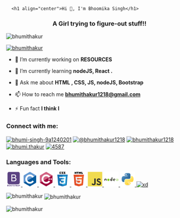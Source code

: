       <h1 align="center">Hi 👋, I'm Bhoomika Singh</h1>
<h3 align="center">A Girl trying to figure-out stuff!!</h3>

<p align="left"> <img src="https://komarev.com/ghpvc/?username=bhumithakur&label=Profile%20views&color=0e75b6&style=flat" alt="bhumithakur" /> </p>

<p align="left"> <a href="https://github.com/ryo-ma/github-profile-trophy"><img src="https://github-profile-trophy.vercel.app/?username=bhumithakur" alt="bhumithakur" /></a> </p>

- 🔭 I’m currently working on **RESOURCES**

- 🌱 I’m currently learning **nodeJS, React .**

- 💬 Ask me about **HTML , CSS, JS, nodeJS, Bootstrap**

- 📫 How to reach me **bhumithakur1218@gmail.com**

- ⚡ Fun fact **I think I**

<h3 align="left">Connect with me:</h3>
<p align="left">
<a href="https://linkedin.com/in/bhumi-singh-9a1240201" target="blank"><img align="center" src="https://raw.githubusercontent.com/rahuldkjain/github-profile-readme-generator/master/src/images/icons/Social/linked-in-alt.svg" alt="bhumi-singh-9a1240201" height="30" width="40" /></a>
<a href="https://medium.com/@bhumithakur1218" target="blank"><img align="center" src="https://raw.githubusercontent.com/rahuldkjain/github-profile-readme-generator/master/src/images/icons/Social/medium.svg" alt="@bhumithakur1218" height="30" width="40" /></a>
<a href="https://www.hackerrank.com/bhumithakur1218" target="blank"><img align="center" src="https://raw.githubusercontent.com/rahuldkjain/github-profile-readme-generator/master/src/images/icons/Social/hackerrank.svg" alt="bhumithakur1218" height="30" width="40" /></a>
<a href="https://codeforces.com/profile/bhumi.thakur" target="blank"><img align="center" src="https://cdn.jsdelivr.net/npm/simple-icons@3.0.1/icons/codeforces.svg" alt="bhumi.thakur" height="30" width="40" /></a>
<a href="https://discord.gg/4587" target="blank"><img align="center" src="https://raw.githubusercontent.com/rahuldkjain/github-profile-readme-generator/master/src/images/icons/Social/discord.svg" alt="4587" height="30" width="40" /></a>
</p>

<h3 align="left">Languages and Tools:</h3>
<p align="left"> <a href="https://getbootstrap.com" target="_blank"> <img src="https://raw.githubusercontent.com/devicons/devicon/master/icons/bootstrap/bootstrap-plain-wordmark.svg" alt="bootstrap" width="40" height="40"/> </a> <a href="https://www.cprogramming.com/" target="_blank"> <img src="https://raw.githubusercontent.com/devicons/devicon/master/icons/c/c-original.svg" alt="c" width="40" height="40"/> </a> <a href="https://www.w3schools.com/cpp/" target="_blank"> <img src="https://raw.githubusercontent.com/devicons/devicon/master/icons/cplusplus/cplusplus-original.svg" alt="cplusplus" width="40" height="40"/> </a> <a href="https://www.w3schools.com/css/" target="_blank"> <img src="https://raw.githubusercontent.com/devicons/devicon/master/icons/css3/css3-original-wordmark.svg" alt="css3" width="40" height="40"/> </a> <a href="https://www.w3.org/html/" target="_blank"> <img src="https://raw.githubusercontent.com/devicons/devicon/master/icons/html5/html5-original-wordmark.svg" alt="html5" width="40" height="40"/> </a> <a href="https://developer.mozilla.org/en-US/docs/Web/JavaScript" target="_blank"> <img src="https://raw.githubusercontent.com/devicons/devicon/master/icons/javascript/javascript-original.svg" alt="javascript" width="40" height="40"/> </a> <a href="https://nodejs.org" target="_blank"> <img src="https://raw.githubusercontent.com/devicons/devicon/master/icons/nodejs/nodejs-original-wordmark.svg" alt="nodejs" width="40" height="40"/> </a> <a href="https://www.python.org" target="_blank"> <img src="https://raw.githubusercontent.com/devicons/devicon/master/icons/python/python-original.svg" alt="python" width="40" height="40"/> </a> <a href="https://www.adobe.com/products/xd.html" target="_blank"> <img src="https://cdn.worldvectorlogo.com/logos/adobe-xd.svg" alt="xd" width="40" height="40"/> </a> </p>

<p><img align="left" src="https://github-readme-stats.vercel.app/api/top-langs?username=bhumithakur&show_icons=true&locale=en&layout=compact" alt="bhumithakur" /></p>

<p>&nbsp;<img align="center" src="https://github-readme-stats.vercel.app/api?username=bhumithakur&show_icons=true&locale=en" alt="bhumithakur" /></p>

<p><img align="center" src="https://github-readme-streak-stats.herokuapp.com/?user=bhumithakur&" alt="bhumithakur" /></p>
                            

  
